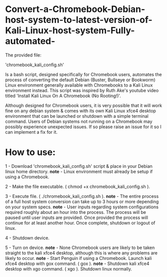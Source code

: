 # Convert-a-Chromebook-Debian-host-system-to-latest-version-of-Kali-Linux-host-system-Fully-automated-
The provided file:

  'chromebook_kali_config.sh'

Is a bash script, designed specifically for Chromebook users, automates the process of converting the default Debian (Buster, Bullseye or Bookworm) Linux environment generally available with Chromebooks to a Kali Linux environment instead. This script was inspired by Ruth Ake's youtube video titled 'Install Kali Linux On A Chromebook (No Rooting!)'.

Although designed for Chromebook users, it is very possible that it will work fine on any debian system & comes with its own Kali Linux xfce4 desktop environment that can be launched or shutdown with a simple terminal command. Users of Debian systems not running on a Chromebook may possibly experience unexpected issues. If so please raise an issue for it so I can implement a fix for it.


# How to use:
1 - Download 'chromebook_kali_config.sh' script & place in your Debian linux home directory.
  **note** - Linux environment must already be setup if using a Chromebook.

2 - Make the file executable. ( chmod +x chromebook_kali_config.sh ).

3 - Execute file. ( ./chromebook_kali_config.sh ).
  **note** - The entire process of a full host system conversion can take up to 3 hours or more depending on your system specs.
    **note** - User inputs regarding system configurations required roughly about an hour into the process. The process will be paused until user inputs are provided. Once provided the process will continue for at least another hour. Once complete, shutdown or logout of linux.

4 - Shutdown device.

5 - Turn on device.
  **note** - None Chromebook users are likely to be taken straight to the kali xfce4 desktop, although this is where any problems are likely to occur.
    **note** - Start Penguin if using a Chromebook. Launch kali xfce4 desktop with gox command. ( gox ).
      **note** - Shutdown kali xfce4 desktop with xgo command. ( xgo ). Shutdown linux normally.
